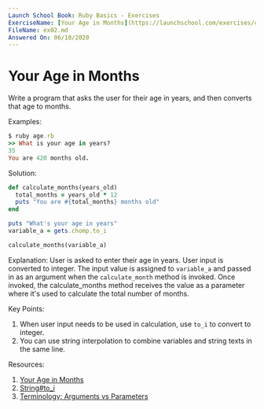 ```yaml
---
Launch School Book: Ruby Basics - Exercises
ExerciseName: [Your Age in Months](https://launchschool.com/exercises/c21beca3)
FileName: ex02.md
Answered On: 06/10/2020
---
```


# Your Age in Months

Write a program that asks the user for their age in years, and then converts 
that age to months.

Examples:
```ruby
$ ruby age.rb
>> What is your age in years?
35
You are 420 months old.
```

Solution:
```ruby
def calculate_months(years_old)
  total_months = years_old * 12
  puts "You are #{total_months} months old"
end

puts "What's your age in years"
variable_a = gets.chomp.to_i

calculate_months(variable_a)
```

Explanation: 
User is asked to enter their age in years. User input is converted to integer. 
The input value is assigned to `variable_a` and passed in as an argument when 
the `calculate_month` method is invoked. Once invoked, the calculate_months method
receives the value as a parameter where it's used to calculate the total number
of months.

Key Points:
1. When user input needs to be used in calculation, use `to_i` to convert to integer.
2. You can use string interpolation to combine variables and string texts in the 
same line.

Resources:
1. [Your Age in Months](https://launchschool.com/exercises/c21beca3)
2. [String#to_i](https://ruby-doc.org/core-2.4.1/String.html#method-i-to_i)
3. [Terminology: Arguments vs Parameters](http://ruby-for-beginners.rubymonstas.org/bonus/arguments_parameters.html)
